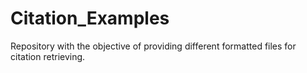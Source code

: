 # Citation_Examples
Repository with the objective of providing different formatted files for citation retrieving.
